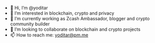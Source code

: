 - 👋 Hi, I’m @yoditar
- 👀 I’m interested in blockchain, crypto and privacy
- 🌱 I’m currently working as Zcash Ambassador, blogger and crypto community builder
- 💞️ I’m looking to collaborate on blockchain and crypto projects
- 📫 How to reach me: yoditar@pm.me

<!---
yoditar/yoditar is a ✨ special ✨ repository because its `README.md` (this file) appears on your GitHub profile.
You can click the Preview link to take a look at your changes.
--->
